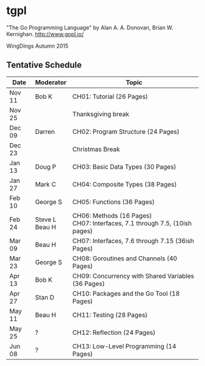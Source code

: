 # tgpl
"The Go Programming Language" by Alan A. A. Donovan, Brian W. Kernighan.
http://www.gopl.io/

WingDings Autumn 2015

## Tentative Schedule

| Date | Moderator | Topic |
|------|-----------|-------|
|Nov 11|Bob K|CH01: Tutorial (26 Pages)|
|Nov 25||Thanksgiving break|
|Dec 09|Darren | CH02: Program Structure (24 Pages)|
|Dec 23||Christmas Break|
|Jan 13|Doug P| CH03: Basic Data Types (30 Pages)|
|Jan 27|Mark C| CH04: Composite Types (38 Pages)|
|Feb 10|George S| CH05: Functions (36 Pages)|
|Feb 24|Steve L<br>Beau H| CH06: Methods (16 Pages)<br>CH07: Interfaces, 7.1 through 7.5, (10ish pages) |
|Mar 09|Beau H| CH07: Interfaces, 7.6 through 7.15 (36ish Pages)|
|Mar 23|George S| CH08: Goroutines and Channels (40 Pages)|
|Apr 13|Bob K| CH09: Concurrency with Shared Variables (36 Pages)|
|Apr 27|Stan D| CH10: Packages and the Go Tool (18 Pages)|
|May 11|Beau H| CH11: Testing (28 Pages)|
|May 25|?| CH12: Reflection (24 Pages)|
|Jun 08|?| CH13: Low-Level Programming (14 Pages)|
